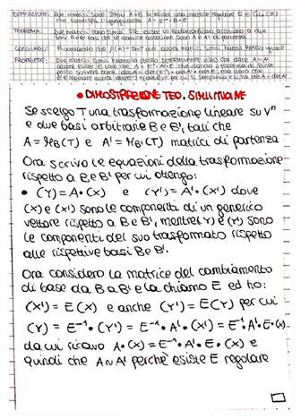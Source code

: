 ![placeholder](./imgs/Pasted_image_20231231161748.png)
![placeholder](./imgs/Pasted_image_20231231161757.png)